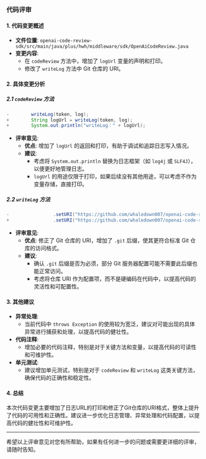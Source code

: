 ### 代码评审

#### 1. 代码变更概述
- **文件位置**: `openai-code-review-sdk/src/main/java/plus/hwh/middleware/sdk/OpenAiCodeReview.java`
- **变更内容**:
  - 在 `codeReview` 方法中，增加了 `logUrl` 变量的声明和打印。
  - 修改了 `writeLog` 方法中 Git 仓库的 URI。

#### 2. 具体变更分析

##### 2.1 `codeReview` 方法
```java
-        writeLog(token, log);
+        String logUrl = writeLog(token, log);
+        System.out.println("writeLog：" + logUrl);
```
- **评审意见**:
  - **优点**: 增加了 `logUrl` 的返回和打印，有助于调试和追踪日志写入情况。
  - **建议**: 
    - 考虑将 `System.out.println` 替换为日志框架（如 `log4j` 或 `SLF4J`），以便更好地管理日志。
    - `logUrl` 的用途仅限于打印，如果后续没有其他用途，可以考虑不作为变量存储，直接打印。

##### 2.2 `writeLog` 方法
```java
-                .setURI("https://github.com/whaledown007/openai-code-review-log")
+                .setURI("https://github.com/whaledown007/openai-code-review-log.git")
```
- **评审意见**:
  - **优点**: 修正了 Git 仓库的 URI，增加了 `.git` 后缀，使其更符合标准 Git 仓库的访问格式。
  - **建议**:
    - 确认 `.git` 后缀是否为必须，部分 Git 服务器配置可能不需要此后缀也能正常访问。
    - 考虑将仓库 URI 作为配置项，而不是硬编码在代码中，以提高代码的灵活性和可配置性。

#### 3. 其他建议
- **异常处理**: 
  - 当前代码中 `throws Exception` 的使用较为宽泛，建议对可能出现的具体异常进行捕获和处理，以提高代码的健壮性。
- **代码注释**:
  - 增加必要的代码注释，特别是对于关键方法和变量，以提高代码的可读性和可维护性。
- **单元测试**:
  - 建议增加单元测试，特别是对于 `codeReview` 和 `writeLog` 这类关键方法，确保代码的正确性和稳定性。

#### 4. 总结
本次代码变更主要增加了日志URL的打印和修正了Git仓库的URI格式，整体上提升了代码的可用性和正确性。建议进一步优化日志管理、异常处理和代码配置，以提高代码的健壮性和可维护性。

---

希望以上评审意见对您有所帮助，如果有任何进一步的问题或需要更详细的评审，请随时告知。
